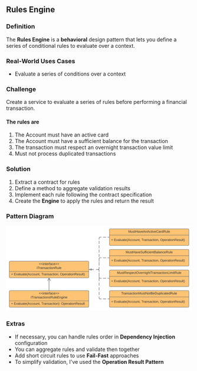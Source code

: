 ﻿## Rules Engine

### Definition
The **Rules Engine** is a **behavioral** design pattern that lets you define a series of conditional rules to evaluate over a context.

### Real-World Uses Cases
- Evaluate a series of conditions over a context

### Challenge
Create a service to evaluate a series of rules before performing a financial transaction.

#### The rules are
1. The Account must have an active card
2. The Account must have a sufficient balance for the transaction
3. The transaction must respect an overnight transaction value limit
4. Must not process duplicated transactions

### Solution
1. Extract a contract for rules
2. Define a method to aggregate validation results
3. Implement each rule following the contract specification
4. Create the **Engine** to apply the rules and return the result

### Pattern Diagram
![alt text](Images/RulesEngine.svg)

### Extras
- If necessary, you can handle rules order in **Dependency Injection** configuration
- You can aggregate rules and validate then together
- Add short circuit rules to use **Fail-Fast** approaches
- To simplify validation, I've used the **Operation Result Pattern**

